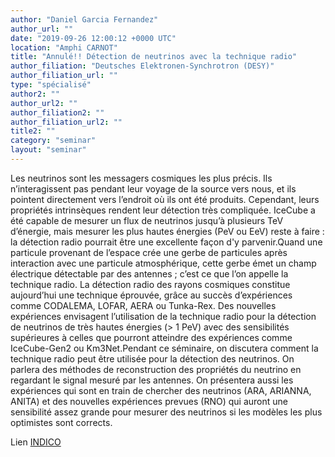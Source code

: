 ```yaml
---
author: "Daniel Garcia Fernandez"
author_url: ""
date: "2019-09-26 12:00:12 +0000 UTC"
location: "Amphi CARNOT"
title: "Annulé!! Détection de neutrinos avec la technique radio"
author_filiation: "Deutsches Elektronen-Synchrotron (DESY)"
author_filiation_url: ""
type: "spécialisé"
author2: ""
author_url2: ""
author_filiation2: ""
author_filiation_url2: ""
title2: ""
category: "seminar" 
layout: "seminar"
---
```

Les neutrinos sont les messagers cosmiques les plus précis. Ils n’interagissent pas pendant leur voyage de la source vers nous, et ils pointent directement vers l’endroit où ils ont été produits. Cependant, leurs propriétés intrinsèques rendent leur détection très compliquée. IceCube a été capable de mesurer un flux de neutrinos jusqu’à plusieurs TeV d’énergie, mais mesurer les plus hautes énergies (PeV ou EeV) reste à faire : la détection radio pourrait être une excellente façon d'y parvenir.Quand une particule provenant de l’espace crée une gerbe de particules après interaction avec une particule atmosphérique, cette gerbe émet un champ électrique détectable par des antennes ; c’est ce que l’on appelle la technique radio. La détection radio des rayons cosmiques constitue aujourd’hui une technique éprouvée, grâce au succès d’expériences comme CODALEMA, LOFAR, AERA ou Tunka-Rex. Des nouvelles expériences envisagent l’utilisation de la technique radio pour la détection de neutrinos de très hautes énergies (&gt; 1 PeV) avec des sensibilités supérieures à celles que pourront atteindre des expériences comme IceCube-Gen2 ou Km3Net.Pendant ce séminaire, on discutera comment la technique radio peut être utilisée pour la détection des neutrinos. On parlera des méthodes de reconstruction des propriétés du neutrino en regardant le signal mesuré par les antennes. On présentera aussi les expériences qui sont en train de chercher des neutrinos (ARA, ARIANNA, ANITA) et des nouvelles expériences prevues (RNO) qui auront une sensibilité assez grande pour mesurer des neutrinos si les modèles les plus optimistes sont corrects.

Lien [INDICO](https://indico.in2p3.fr/event/19695/)
